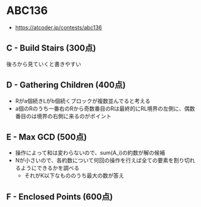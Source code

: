 # ABC136
* https://atcoder.jp/contests/abc136


## C - Build Stairs (300点)
後ろから見ていくと書きやすい


## D - Gathering Children (400点)
* Rがa個続きLがb個続くブロックが複数並んでると考える
* a個のRのうち一番右のRから奇数番目のRは最終的にRL境界の左側に、偶数番目のは境界の右側に来るのがポイント



## E - Max GCD (500点)
* 操作によって和は変わらないので、sum(A_i)の約数が解の候補
* Nが小さいので、各約数について何回の操作を行えば全ての要素を割り切れるようにできるかを調べる
  - それがK以下なもののうち最大の数が答え


## F - Enclosed Points (600点)
